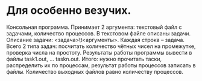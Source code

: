 # Для особенно везучих.
Консольная программа. Принимает 2 аргумента: текстовый файл с задачами, количество процессов. В текстовом файле описаны задачи. Описание задачи: <задача>\t<аргументы>. Каждая строка – задача. Всего 2 типа задач: посчитать количество чётных чисел на промежутке, проверка числа на простоту. Результаты работы программы вывести в файлы task1.out, ... taskn.out. Итого: нужно прочитать таски, распределить их по процессам, результат работы процессов записать в файлы. Количество выходных файлов равно количеству процессов.